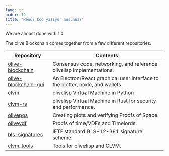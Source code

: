```yaml
---
lang: tr
order: 19
title: "Henüz kod yazıyor musunuz?"
---
```


We are almost done with 1.0.

The olive Blockchain comes together from a few different repositories.

| Repository                                                                 | Contents                                                                      |
|----------------------------------------------------------------------------|-------------------------------------------------------------------------------|
| [olive-blockchain](https://github.com/olive-Network/olive-blockchain)         | Consensus code, networking, and reference olivelisp implementations.           |
| [olive-blockchain-gui](https://github.com/olive-Network/olive-blockchain-gui) | An Electron/React graphical user interface to the plotter, node, and wallets. |
| [clvm](https://github.com/olive-Network/clvm)                               | olivelisp Virtual Machine in Python                                            |
| [clvm-rs](https://github.com/olive-Network/clvm_rs)                         | olivelisp Virtual Machine in Rust for security and performance.                |
| [olivepos](https://github.com/olive-Network/olivepos)                         | Creating plots and verifying Proofs of Space.                                 |
| [olivevdf](https://github.com/olive-Network/olivevdf)                         | Proofs of time/VDFs and Timelords.                                            |
| [bls-signatures](https://github.com/olive-Network/bls-signatures)           | IETF standard BLS-12-381 signature scheme.                                    |
| [clvm_tools](https://github.com/olive-Network/clvm_tools)                   | Tools for olivelisp and CLVM.                                                  |

